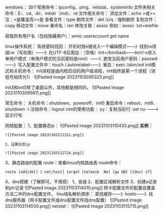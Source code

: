 windows：
四个常用命令：ipconfig、ping、netstat、systeminfo
文件夹相关命令：E:、cd、dir、mkdir（md）、rd
文件相关命令：
	添加文件：echo  >或>>  注：>是覆盖而>>是
	查看文件：type
	删除文件：del       /s/q：强制删除
	复制文件：copy
	移动文件：move
	重命名：ren
	修改关联：assoc   例如：assoc  .txt=exefile

获取所有用户名（包括隐藏用户）：wmic useraccount get name

linux操作系统：
	系统密码找回：
		开机时按e键进入一个编辑模式——》找到ro改成rw（写权限）——》在UTF-8后面加：（空格）init=/bin/bash——》ctrl-x进入单用户模式（单用户模式的当前密码是root）——》更改当前用户密码：passwd——》写入配置文件中：touch /.autorelabel——》重启：exec /sbin/init
	init模式和关机命令：
		init进程是由内核启动的用户级进程，init始终是第一个进程（进程号始终为1）
		![[Pasted image 20231103095323.png]]

init3和init5除了桌面以外，其他都是相同的。
![[Pasted image 20231103095611.png]]

常见命令：
	关机命令：shutdown、poweroff、init0
	重启命令：reboot、init6、shutdown -l
	注销命令：logout
vim的使用功能：
	yy：复制当前行
	:set nu---->显示行号

网络配置：
	1、配置静态ip：
	![[Pasted image 20231103110433.png]]
**实例：** 

	![[Pasted image 20231103111311.png]]

	2、设置动态ip
	
	![[Pasted image 20231103112724.png]]

3、静态路由的配置
route：查看linux内核路由表
route命令：
``` 
route [add|del] [-net|host] target [netmask  Nm] [gw GW] [[dev] if]
```
4、dns搭建（了解即可，不用搭）
	1、安装
	2、配置区域解析文件
	3、创建a记录和ptr记录
	![[Pasted image 20231103114010.png]]
网卡配置文件的配置会覆盖方法二中的dns配置文件。
linu域名解析顺序：
	查找缓存——》hosts——》找dns服务器（网卡配置文件或dns配置文件找dns配置）
	![[Pasted image 20231103114500.png]]
netstat：
![[Pasted image 20231103115715.png]]
